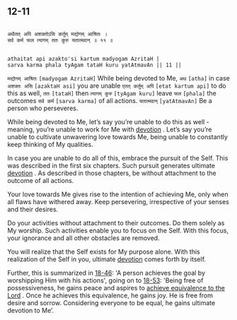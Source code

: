 ## 12-11


```shloka-sa

अथैतत् अपि अशक्तोऽसि कर्तुम् मद्योगम् आश्रितः ।
सर्व कर्म फल त्यागम् ततः कुरु यतात्मवान् ॥ ११ ॥

```
```shloka-sa-hk

athaitat api azakto'si kartum madyogam AzritaH |
sarva karma phala tyAgam tataH kuru yatAtmavAn || 11 ||

```
`मद्योगम् आश्रितः` `[madyogam AzritaH]` While being devoted to Me, `अथ` `[atha]` in case `अशक्तः असि` `[azaktaH asi]` you are unable `एतत् कर्तुम् अपि` `[etat kartum api]` to do this as well, `ततः` `[tataH]` then `त्यागम् कुरु` `[tyAgam kuru]` leave `फल` `[phala]` the outcomes `सर्व कर्म` `[sarva karma]` of all actions. `यतात्मवान्` `[yatAtmavAn]` Be a person who perseveres.

While being devoted to Me, let’s say you’re unable to do this as well - meaning, you’re unable to work for Me with 
[devotion](Chapter_7.md#bhakti_a_defn)
. Let’s say you’re unable to cultivate unwavering love towards Me, being unable to constantly keep thinking of My qualities.

In case you are unable to do all of this, embrace the pursuit of the Self. This was described in the first six chapters. Such pursuit generates ultimate 
[devotion](Chapter_7.md#bhakti_a_defn)
. As described in those chapters, be without attachment to the outcome of all actions. 

Your love towards Me gives rise to the intention of achieving Me, only when all flaws have withered away. Keep persevering, irrespective of your senses and their desires.

Do your activities without attachment to their outcomes. Do them solely as My worship. Such activities enable you to focus on the Self. With this focus, your ignorance and all other obstacles are removed. 

You will realize that the Self exists for My purpose alone. With this realization of the Self in you, ultimate 
[devotion](Chapter_7.md#bhakti_a_defn)
 comes forth by itself.

Further, this is summarized in [18-46](18-46.md): 'A person achieves the goal by worshipping Him with his actions', going on to [18-53](18-51_to_18-53.md): 'Being free of possessiveness, he gains peace and aspires to 
[achieve equivalence to the Lord](Back-to-Basics.md#Moksha)
. Once he achieves this equivalence, he gains joy. He is free from desire and sorrow. Considering everyone to be equal, he gains ultimate devotion to Me’.


